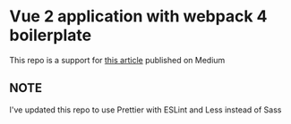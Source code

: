 # Vue 2 application with webpack 4 boilerplate

This repo is a support for [this article](https://medium.com/js-dojo/how-to-configure-webpack-4-with-vuejs-a-complete-guide-209e943c4772) published on Medium

## NOTE

I've updated this repo to use Prettier with ESLint and Less instead of Sass
